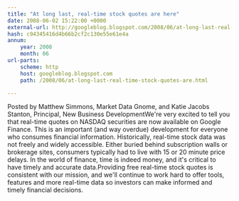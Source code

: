 ```yaml
---
title: "At long last, real-time stock quotes are here"
date: 2008-06-02 15:22:00 +0000
external-url: http://googleblog.blogspot.com/2008/06/at-long-last-real-time-stock-quotes-are.html
hash: c94345416d4b66b2cf2c130e55e61e4a
annum:
    year: 2008
    month: 06
url-parts:
    scheme: http
    host: googleblog.blogspot.com
    path: /2008/06/at-long-last-real-time-stock-quotes-are.html

---
```


Posted by Matthew Simmons, Market Data Gnome, and Katie Jacobs Stanton, Principal, New Business DevelopmentWe're very excited to tell you that real-time quotes on NASDAQ securities are now available on Google Finance. This is an important (and way overdue) development for everyone who consumes financial information. Historically, real-time stock data was not freely and widely accessible. Either buried behind subscription walls or brokerage  sites, consumers typically had to live with 15 or 20 minute price delays. In the world of finance, time is indeed money, and it's critical to have timely and accurate data.Providing free real-time stock quotes is consistent with our mission, and we'll continue to work hard to offer tools, features and more real-time data so investors can make informed and timely financial decisions.
